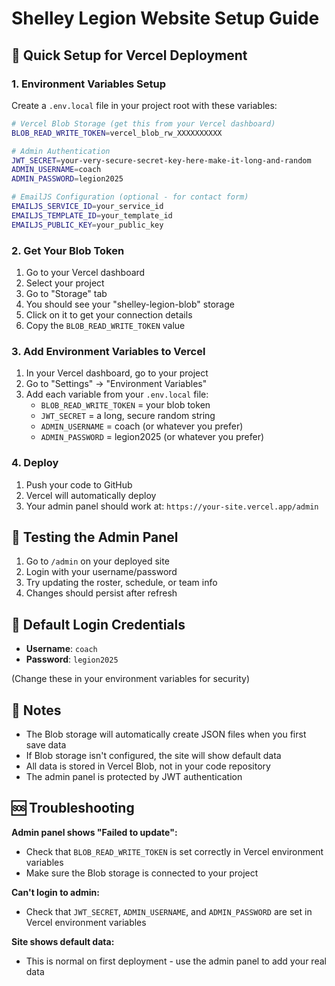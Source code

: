 # Shelley Legion Website Setup Guide

## 🚀 Quick Setup for Vercel Deployment

### 1. Environment Variables Setup

Create a `.env.local` file in your project root with these variables:

```bash
# Vercel Blob Storage (get this from your Vercel dashboard)
BLOB_READ_WRITE_TOKEN=vercel_blob_rw_XXXXXXXXXX

# Admin Authentication
JWT_SECRET=your-very-secure-secret-key-here-make-it-long-and-random
ADMIN_USERNAME=coach
ADMIN_PASSWORD=legion2025

# EmailJS Configuration (optional - for contact form)
EMAILJS_SERVICE_ID=your_service_id
EMAILJS_TEMPLATE_ID=your_template_id
EMAILJS_PUBLIC_KEY=your_public_key
```

### 2. Get Your Blob Token

1. Go to your Vercel dashboard
2. Select your project
3. Go to "Storage" tab
4. You should see your "shelley-legion-blob" storage
5. Click on it to get your connection details
6. Copy the `BLOB_READ_WRITE_TOKEN` value

### 3. Add Environment Variables to Vercel

1. In your Vercel dashboard, go to your project
2. Go to "Settings" → "Environment Variables"
3. Add each variable from your `.env.local` file:
   - `BLOB_READ_WRITE_TOKEN` = your blob token
   - `JWT_SECRET` = a long, secure random string
   - `ADMIN_USERNAME` = coach (or whatever you prefer)
   - `ADMIN_PASSWORD` = legion2025 (or whatever you prefer)

### 4. Deploy

1. Push your code to GitHub
2. Vercel will automatically deploy
3. Your admin panel should work at: `https://your-site.vercel.app/admin`

## 🔧 Testing the Admin Panel

1. Go to `/admin` on your deployed site
2. Login with your username/password
3. Try updating the roster, schedule, or team info
4. Changes should persist after refresh

## 🎯 Default Login Credentials

- **Username**: `coach`
- **Password**: `legion2025`

(Change these in your environment variables for security)

## 📝 Notes

- The Blob storage will automatically create JSON files when you first save data
- If Blob storage isn't configured, the site will show default data
- All data is stored in Vercel Blob, not in your code repository
- The admin panel is protected by JWT authentication

## 🆘 Troubleshooting

**Admin panel shows "Failed to update":**
- Check that `BLOB_READ_WRITE_TOKEN` is set correctly in Vercel environment variables
- Make sure the Blob storage is connected to your project

**Can't login to admin:**
- Check that `JWT_SECRET`, `ADMIN_USERNAME`, and `ADMIN_PASSWORD` are set in Vercel environment variables

**Site shows default data:**
- This is normal on first deployment - use the admin panel to add your real data